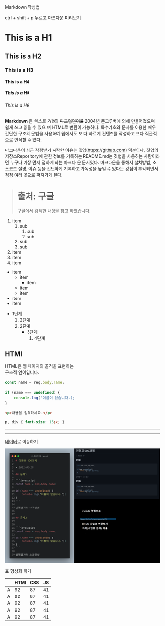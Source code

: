 Markdown 작성법

ctrl + shift + p 누르고 마크다운 미리보기

# This is a H1
## This is a H2
### This is a H3
#### This is a H4
##### This is a H5
###### This is a H6

**Markdown** 은 *텍스트 기반*의 ~~마크업언어로~~ 2004년 존그루버에 의해 만들어졌으며 쉽게 쓰고 읽을 수 있으
며 HTML로 변환이 가능하다. 특수기호와 문자를 이용한 매우 간단한 구조의 문법을 사용하여 웹에서도 보
다 빠르게 컨텐츠를 작성하고 보다 직관적으로 인식할 수 있다.

마크다운이 최근 각광받기 시작한 이유는 깃헙(https://github.com) 덕분이다. 깃헙의 저장소Repository에
관한 정보를 기록하는 README.md는 깃헙을 사용하는 사람이라면 누구나 가장 먼저 접하게 되는 마크다
운 문서였다. 마크다운을 통해서 설치방법, 소스코드 설명, 이슈 등을 간단하게 기록하고 가독성을 높일 수
있다는 강점이 부각되면서 점점 여러 곳으로 퍼져가게 된다.

> # 출처: 구글
> 구글에서 검색한 내용을 참고 하였습니다.

1. item
    1. sub
       1. sub
       2. sub
    2. sub
    3. sub
2. item
3. item
4. item
- item
  - item
    - item
  - item
  - item
- item
- item

* 1단계
  1. 2단계
  2. 2단계
     + 3단계
       1. 4단계

## HTMl

HTML은 웹 페이지의 골격을 표현하는   
구조적 언어입니다.

```javascript
const name = req.body.name;

if (name === undefined) {
    console.log('이름이 없습니다.);
}
```

```html
<p>내용을 입력하세요.</p>
```

```css
p, div { font-size: 15px; }
```

---

* * *


[네이버](https://www.naver.com)로 이동하기

![아이콘](과제물%20제출%20양식.png)


표 형상화 하기

| | HTMl | CSS | JS |
|---|---|---|---|
| A | 92 | 87 | 41 |
| A | 92 | 87 | 41 |
| A | 92 | 87 | 41 |
| A | 92 | 87 | 41 |
| A | 92 | 87 | 41 |